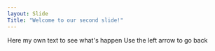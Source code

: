 ```yaml
---
layout: Slide
Title: "Welcome to our second slide!"
---
```

Here my own text to see what's happen
Use the left arrow to go back
